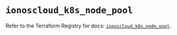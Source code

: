 # `ionoscloud_k8s_node_pool`

Refer to the Terraform Registry for docs: [`ionoscloud_k8s_node_pool`](https://registry.terraform.io/providers/ionos-cloud/ionoscloud/6.4.16/docs/resources/k8s_node_pool).
